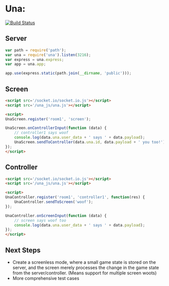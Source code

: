# Una: 

[![Build Status](https://travis-ci.org/soedar/una.png)](https://travis-ci.org/soedar/una)

## Server
```javascript
var path = require('path');
var una = require('una').listen(3216);
var express = una.express;
var app = una.app;

app.use(express.static(path.join(__dirname, 'public')));
```

## Screen
```html
<script src='/socket.io/socket.io.js'></script>
<script src='/una_js/una.js'></script>

<script>
UnaScreen.register('room1', 'screen');

UnaScreen.onControllerInput(function (data) {
    // controller1 says woof
    console.log(data.una.user_data + ' says ' + data.payload);
    UnaScreen.sendToController(data.una.id, data.payload + ' you too!');
});
</script>
```

## Controller
```html
<script src='/socket.io/socket.io.js'></script>
<script src='/una_js/una.js'></script>

<script>
UnaController.register('room1', 'controller1', function(res) {
    UnaController.sendToScreen('woof');
});

UnaController.onScreenInput(function (data) {
    // screen says woof too
    console.log(data.una.user_data + ' says ' + data.payload);
});
</script>
```

## Next Steps
- Create a screenless mode, where a small game state is stored on the server, and the screen merely processes the change in the game state from the server/controller. (Means support for multiple screen woots)
- More comprehensive test cases